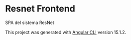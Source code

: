 # Resnet Frontend

SPA del sistema ResNet

This project was generated with [Angular CLI](https://github.com/angular/angular-cli) version 15.1.2.
